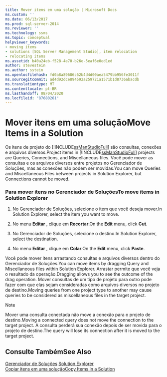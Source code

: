 ```yaml
---
title: Mover itens em uma solução | Microsoft Docs
ms.custom: ''
ms.date: 06/13/2017
ms.prod: sql-server-2014
ms.reviewer: ''
ms.technology: ssms
ms.topic: conceptual
helpviewer_keywords:
- moving items
- solutions [SQL Server Management Studio], item relocation
- relocating items
ms.assetid: b40a24eb-f528-4e70-b26e-5eaf6e0ed1ed
author: stevestein
ms.author: sstein
ms.openlocfilehash: fd0a8a89686c62b4d4d00aea5479bb956fe3011f
ms.sourcegitcommit: ad4d92dce894592a259721a1571b1d8736abacdb
ms.translationtype: MT
ms.contentlocale: pt-BR
ms.lasthandoff: 08/04/2020
ms.locfileid: "87680261"
---
```

# <a name="move-items-in-a-solution"></a><span data-ttu-id="450b9-102">Mover itens em uma solução</span><span class="sxs-lookup"><span data-stu-id="450b9-102">Move Items in a Solution</span></span>
  <span data-ttu-id="450b9-103">Os itens de projeto do [!INCLUDE[ssManStudioFull](../../includes/ssmanstudiofull-md.md)] são consultas, conexões e arquivos diversos.</span><span class="sxs-lookup"><span data-stu-id="450b9-103">Project items in [!INCLUDE[ssManStudioFull](../../includes/ssmanstudiofull-md.md)] projects are Queries, Connections, and Miscellaneous files.</span></span> <span data-ttu-id="450b9-104">Você pode mover as consultas e os arquivos diversos entre projetos no Gerenciador de Soluções, mas as conexões não podem ser movidas.</span><span class="sxs-lookup"><span data-stu-id="450b9-104">You can move Queries and Miscellaneous Files between projects in Solution Explorer, but Connections cannot be moved.</span></span>  
  
### <a name="to-move-items-in-solution-explorer"></a><span data-ttu-id="450b9-105">Para mover itens no Gerenciador de Soluções</span><span class="sxs-lookup"><span data-stu-id="450b9-105">To move items in Solution Explorer</span></span>  
  
1.  <span data-ttu-id="450b9-106">No Gerenciador de Soluções, selecione o item que você deseja mover.</span><span class="sxs-lookup"><span data-stu-id="450b9-106">In Solution Explorer, select the item you want to move.</span></span>  
  
2.  <span data-ttu-id="450b9-107">No menu **Editar** , clique em **Recortar**.</span><span class="sxs-lookup"><span data-stu-id="450b9-107">On the **Edit** menu, click **Cut**.</span></span>  
  
3.  <span data-ttu-id="450b9-108">No Gerenciador de Soluções, selecione o destino.</span><span class="sxs-lookup"><span data-stu-id="450b9-108">In Solution Explorer, select the destination.</span></span>  
  
4.  <span data-ttu-id="450b9-109">No menu **Editar** , clique em **Colar**.</span><span class="sxs-lookup"><span data-stu-id="450b9-109">On the **Edit** menu, click **Paste**.</span></span>  
  
 <span data-ttu-id="450b9-110">Você pode mover itens arrastando consultas e arquivos diversos dentro do Gerenciador de Soluções.</span><span class="sxs-lookup"><span data-stu-id="450b9-110">You can move items by dragging Query and Miscellaneous files within Solution Explorer.</span></span> <span data-ttu-id="450b9-111">Arrastar permite que você veja o resultado da operação.</span><span class="sxs-lookup"><span data-stu-id="450b9-111">Dragging allows you to see the outcome of the drag operation.</span></span> <span data-ttu-id="450b9-112">Mover consultas de um tipo de projeto para outro pode fazer com que elas sejam consideradas como arquivos diversos no projeto de destino.</span><span class="sxs-lookup"><span data-stu-id="450b9-112">Moving queries from one project type to another may cause queries to be considered as miscellaneous files in the target project.</span></span>  
  
> [!NOTE]  
>  <span data-ttu-id="450b9-113">Mover uma consulta conectada não move a conexão para o projeto de destino.</span><span class="sxs-lookup"><span data-stu-id="450b9-113">Moving a connected query does not move the connection to the target project.</span></span> <span data-ttu-id="450b9-114">A consulta perderá sua conexão depois de ser movida para o projeto de destino.</span><span class="sxs-lookup"><span data-stu-id="450b9-114">The query will lose its connection after it is moved to the target project.</span></span>  
  
## <a name="see-also"></a><span data-ttu-id="450b9-115">Consulte Também</span><span class="sxs-lookup"><span data-stu-id="450b9-115">See Also</span></span>  
 <span data-ttu-id="450b9-116">[Gerenciador de Soluções](solution-explorer.md) </span><span class="sxs-lookup"><span data-stu-id="450b9-116">[Solution Explorer](solution-explorer.md) </span></span>  
 [<span data-ttu-id="450b9-117">Copiar itens em uma solução</span><span class="sxs-lookup"><span data-stu-id="450b9-117">Copy Items in a Solution</span></span>](copy-items-in-a-solution.md)  
  
  
